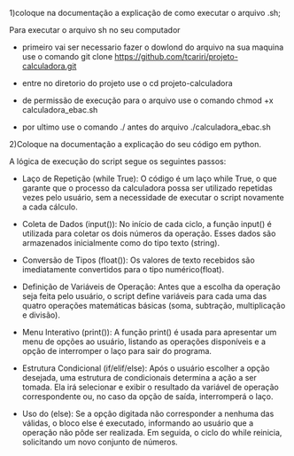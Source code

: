 1)coloque na documentação a explicação de como executar o arquivo .sh;

Para executar o arquivo sh no seu computador 

* primeiro vai ser necessario fazer o dowlond do arquivo na sua maquina
  use o comando git clone https://github.com/tcariri/projeto-calculadora.git
  
* entre no diretorio do projeto
  use o cd projeto-calculadora
* de permissão de execução para o arquivo
  use o comando chmod +x calculadora_ebac.sh
  
* por ultimo use o comando ./ antes do arquivo
  ./calculadora_ebac.sh

2)Coloque na documentação a explicação do seu código em python.

A lógica de execução do script segue os seguintes passos:

* Laço de Repetição (while True): O código é um laço while True, o que garante que o processo da calculadora possa ser utilizado repetidas vezes pelo usuário, sem a necessidade de executar o script novamente a cada cálculo.

* Coleta de Dados (input()): No início de cada ciclo, a função input() é utilizada para coletar os dois números da operação. Esses dados são armazenados inicialmente como do tipo texto (string).

* Conversão de Tipos (float()): Os valores de texto recebidos são imediatamente convertidos para o tipo numérico(float).

* Definição de Variáveis de Operação: Antes que a escolha da operação seja feita pelo usuário, o script define variáveis para cada uma das quatro operações matemáticas básicas (soma, subtração, multiplicação e divisão).

* Menu Interativo (print()): A função print() é usada para apresentar um menu de opções ao usuário, listando as operações disponíveis e a opção de interromper o laço para sair do programa.

* Estrutura Condicional (if/elif/else): Após o usuário escolher a opção desejada, uma estrutura de condicionais determina a ação a ser tomada. Ela irá selecionar e exibir o resultado da variável de operação correspondente ou, no caso da opção de saída, interromperá o laço.

* Uso do (else): Se a opção digitada não corresponder a nenhuma das válidas, o bloco else é executado, informando ao usuário que a operação não pôde ser realizada. Em seguida, o ciclo do while reinicia, solicitando um novo conjunto de números.


